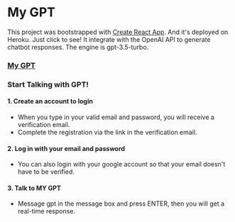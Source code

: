 # My GPT
This project was bootstrapped with [Create React App](https://github.com/facebook/create-react-app).
And it's deployed on Heroku. Just click to see!
It integrate with the OpenAI API to generate chatbot responses. The engine is gpt-3.5-turbo.
### [My GPT](https://my-gpt-client-aa4f34b370ff.herokuapp.com/)

### Start Talking with GPT!

#### 1. Create an account to login
- When you type in your valid email and password, you will receive a verification email. 
- Complete the registration via the link in the verification email.
#### 2. Log in with your email and password 
- You can also login with your google account so that your email doesn't have to be verified.
#### 3. Talk to MY GPT
- Message gpt in the message box and press ENTER, then you will get a real-time response.


